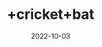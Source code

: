 ---
title: '+cricket+bat'
date: '2022-10-03' 
metatag: '' 
inventory: '1' 
draft: false 
# meta description 
shortDescripton: ''
description: 'sprts'
longdescription: ''
featured: True
# product Price
price: '5000.0'
# Product Short Description
shortDescription: ''
productID: '4FCE07CE-383F-ED11-996A-005056B3A416'
type: 'products'
category: 'sprts' 
thumnailproduct: 'https://eraconnect.blob.core.windows.net/product-images/bestofall/db7205ab-c0ca-441e-98a7-f95c828b7767.webp' 
images:
  - image: 'https://eraconnect.blob.core.windows.net/product-images/bestofall/db7205ab-c0ca-441e-98a7-f95c828b7767.webp'  
  - image: 'https://eraconnect.blob.core.windows.net/product-images/bestofall/5025c1aa-e108-480d-ab99-5035ce96252d.webp'  
  - image: 'https://eraconnect.blob.core.windows.net/product-images/bestofall/626bfda2-a692-44fd-ab72-2e0aed9c95fa.webp'  
Variants:
---